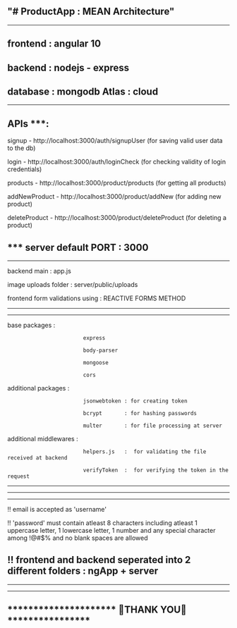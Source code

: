 "# ProductApp : MEAN Architecture" 
---------------------------------

---------------------------------------------------
frontend : angular 10
---------------------

backend : nodejs - express
--------------------------

database : mongodb Atlas : cloud
---------------------------------------------------

---------------------------------------------------

APIs ***:
---------

signup         -  http://localhost:3000/auth/signupUser           (for saving valid user data to the db)

login          -  http://localhost:3000/auth/loginCheck           (for checking validity of login credentials)

products       -  http://localhost:3000/product/products          (for getting all products)

addNewProduct  -  http://localhost:3000/product/addNew            (for adding new product)

deleteProduct  -  http://localhost:3000/product/deleteProduct     (for deleting a product)


*** server default PORT : 3000
-----------------------------------------------------

-----------------------------------------------------

backend main         : app.js

image uploads folder : server/public/uploads

frontend form validations using : REACTIVE FORMS METHOD

-----------------------------------------------------

-----------------------------------------------------
base packages            :

                            express
                            
                            body-parser
                            
                            mongoose
                            
                            cors
                            
additional packages      :

                            jsonwebtoken : for creating token
                            
                            bcrypt       : for hashing passwords
                            
                            multer       : for file processing at server
                            

additional middlewares   :

                            helpers.js   :  for validating the file received at backend
                            
                            verifyToken  :  for verifying the token in the request
                            
-----------------------------------------------------

-----------------------------------------------------
*****************************************************
!! email is accepted as 'username'

!! 'password' must contain atleast 8 characters including atleast 1 uppercase letter,
    1 lowercase letter, 1 number and any special character among !@#$% and no blank spaces are allowed
    
!!  frontend and backend seperated into 2 different folders : ngApp + server
--------------
    
-----------------------------------------------------


-----------------------------------------------------
********************* 🙂THANK YOU🙂 ****************
-----------------------------------------------------
